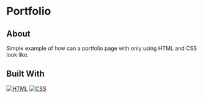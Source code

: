 # Portfolio



## About

Simple example of how can a portfolio page with only using HTML and CSS look like.



## Built With

[![HTML](https://img.shields.io/badge/HTML-grey?style=for-the-badge&logo=html5)](https://developer.mozilla.org/en-US/docs/Web/HTML)
[![CSS](https://img.shields.io/badge/CSS-grey?style=for-the-badge&logo=css3)](https://developer.mozilla.org/en-US/docs/Web/CSS)
